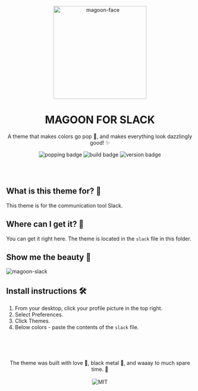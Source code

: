 <!--
  This is the template for themes.
  Replace all {{}} with the proper information.
  Follow the instructions in the comments.
  Place this in the root of the theme it regards.
  You are free to remove sections that are not necessary.
  Thank you, and good luck! 💚
-->

<p align="center">
  <img alt='magoon-face' src='https://cloud.githubusercontent.com/assets/14088342/25765655/6603ba32-31ee-11e7-8592-60ff4b445127.png' width='250'/>
  <h1 align="center">MAGOON FOR SLACK</h1>
  <p align="center">A theme that makes colors go pop 🍾, and makes everything look dazzlingly good! ✨</p>
  <p align="center">
    <img alt='popping badge' src='https://img.shields.io/badge/colors-popping-green.svg?style=flat-square' />
    <img alt='build badge' src='https://img.shields.io/badge/build-passing-green.svg?style=flat-square' />
    <img alt='version badge' src='https://img.shields.io/badge/version-1.0.0-blue.svg?style=flat-square' />
  </p>
</div>

</br></br>

## What is this theme for? 🍻

This theme is for the communication tool Slack.

<!-- This is where you specify which software you're making pretty! -->

## Where can I get it? 🤲

You can get it right here. The theme is located in the `slack` file in this folder.

<!-- This is where you specify links to ex. vscode marketplace, alfred, etc. -->

## Show me the beauty 💅

![magoon-slack](https://user-images.githubusercontent.com/14088342/213872776-c1a2c6ce-f120-415e-8d2e-e06daaa3cca9.png)

<!-- This is where you show screenshot! -->

## Install instructions 🛠️

1. From your desktop, click your profile picture in the top right.
2. Select Preferences.
3. Click Themes.
4. Below colors - paste the contents of the `slack` file.

<!-- How do I get the theme to work? -->

</br></br>

<p align="center"><br>
  The theme was built with love 🥰, black metal 🎸, and waaay to much spare time. 💚 </br></br>
  <img alt='MIT' src='https://img.shields.io/github/license/ntwigs/magoon?style=flat-square' />
</p>
